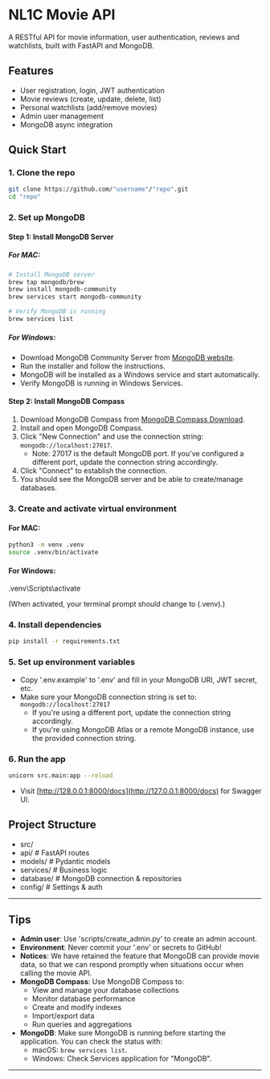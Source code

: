 # NL1C Movie API
A RESTful API for movie information, user authentication, reviews and watchlists, built with FastAPI and MongoDB.

## Features
- User registration, login, JWT authentication
- Movie reviews (create, update, delete, list)
- Personal watchlists (add/remove movies)
- Admin user management
- MongoDB async integration

## Quick Start
### 1. Clone the repo

```bash
git clone https://github.com/"username"/"repo".git
cd "repo"
```

### 2. Set up MongoDB

#### Step 1: Install MongoDB Server
##### For MAC:
```bash
# Install MongoDB server
brew tap mongodb/brew
brew install mongodb-community
brew services start mongodb-community

# Verify MongoDB is running
brew services list
```

##### For Windows:
- Download MongoDB Community Server from [MongoDB website](https://www.mongodb.com/try/download/community).
- Run the installer and follow the instructions.
- MongoDB will be installed as a Windows service and start automatically.
- Verify MongoDB is running in Windows Services.

#### Step 2: Install MongoDB Compass
1. Download MongoDB Compass from [MongoDB Compass Download](https://www.mongodb.com/try/download/compass).
2. Install and open MongoDB Compass.
3. Click "New Connection" and use the connection string: `mongodb://localhost:27017`.
   - Note: 27017 is the default MongoDB port. If you've configured a different port, update the connection string accordingly.
4. Click "Connect" to establish the connection.
5. You should see the MongoDB server and be able to create/manage databases.

### 3. Create and activate virtual environment
#### For MAC:
```bash
python3 -m venv .venv
source .venv/bin/activate
```
#### For Windows:
.venv\Scripts\activate

(When activated, your terminal prompt should change to (.venv).)

### 4. Install dependencies

```bash
pip install -r requirements.txt
```

### 5. Set up environment variables
- Copy '.env.example' to '.env' and fill in your MongoDB URI, JWT secret, etc.
- Make sure your MongoDB connection string is set to: `mongodb://localhost:27017`
  - If you're using a different port, update the connection string accordingly.
  - If you're using MongoDB Atlas or a remote MongoDB instance, use the provided connection string.

### 6. Run the app

```bash
unicorn src.main:app --reload
```

- Visit [http://128.0.0.1:8000/docs](http://127.0.0.1:8000/docs) for Swagger UI.

## Project Structure
- src/
- api/ # FastAPI routes
- models/ # Pydantic models
- services/ # Business logic
- database/ # MongoDB connection & repositories
- config/ # Settings & auth

---

## Tips
- **Admin user**: Use 'scripts/create_admin.py' to create an admin account.
- **Environment**: Never commit your '.env' or secrets to GitHub!
- **Notices**: We have retained the feature that MongoDB can provide movie data, so that we can respond promptly when situations occur when calling the movie API.
- **MongoDB Compass**: Use MongoDB Compass to:
  - View and manage your database collections
  - Monitor database performance
  - Create and modify indexes
  - Import/export data
  - Run queries and aggregations
- **MongoDB**: Make sure MongoDB is running before starting the application. You can check the status with:
  - macOS: `brew services list`.
  - Windows: Check Services application for "MongoDB".

---